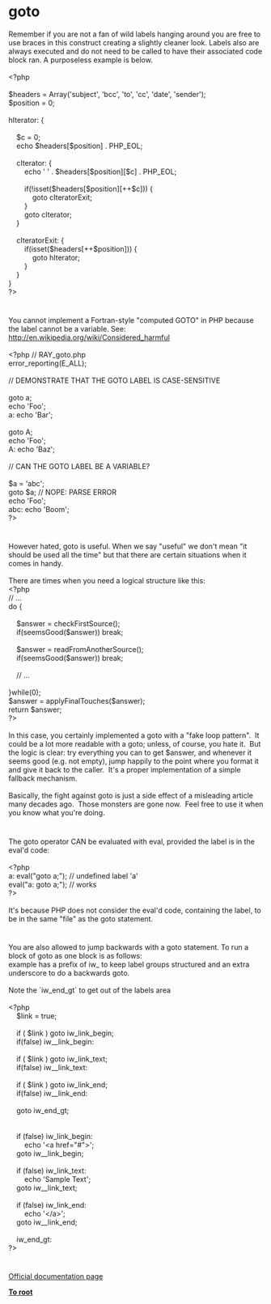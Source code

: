 # goto




<div class="phpcode"><span class="html">
Remember if you are not a fan of wild labels hanging around you are free to use braces in this construct creating a slightly cleaner look. Labels also are always executed and do not need to be called to have their associated code block ran. A purposeless example is below.
<br>
<br><span class="default">&lt;?php
<br>
<br>$headers </span><span class="keyword">= Array(</span><span class="string">&apos;subject&apos;</span><span class="keyword">, </span><span class="string">&apos;bcc&apos;</span><span class="keyword">, </span><span class="string">&apos;to&apos;</span><span class="keyword">, </span><span class="string">&apos;cc&apos;</span><span class="keyword">, </span><span class="string">&apos;date&apos;</span><span class="keyword">, </span><span class="string">&apos;sender&apos;</span><span class="keyword">);
<br></span><span class="default">$position </span><span class="keyword">= </span><span class="default">0</span><span class="keyword">;
<br>
<br></span><span class="default">hIterator</span><span class="keyword">: {
<br>
<br>&#xA0; &#xA0; </span><span class="default">$c </span><span class="keyword">= </span><span class="default">0</span><span class="keyword">;
<br>&#xA0; &#xA0; echo </span><span class="default">$headers</span><span class="keyword">[</span><span class="default">$position</span><span class="keyword">] . </span><span class="default">PHP_EOL</span><span class="keyword">;
<br>
<br>&#xA0; &#xA0; </span><span class="default">cIterator</span><span class="keyword">: {
<br>&#xA0; &#xA0; &#xA0; &#xA0; echo </span><span class="string">&apos; &apos; </span><span class="keyword">. </span><span class="default">$headers</span><span class="keyword">[</span><span class="default">$position</span><span class="keyword">][</span><span class="default">$c</span><span class="keyword">] . </span><span class="default">PHP_EOL</span><span class="keyword">;
<br>
<br>&#xA0; &#xA0; &#xA0; &#xA0; if(!isset(</span><span class="default">$headers</span><span class="keyword">[</span><span class="default">$position</span><span class="keyword">][++</span><span class="default">$c</span><span class="keyword">])) {
<br>&#xA0; &#xA0; &#xA0; &#xA0; &#xA0; &#xA0; goto </span><span class="default">cIteratorExit</span><span class="keyword">;
<br>&#xA0; &#xA0; &#xA0; &#xA0; }
<br>&#xA0; &#xA0; &#xA0; &#xA0; goto </span><span class="default">cIterator</span><span class="keyword">;
<br>&#xA0; &#xA0; }
<br>
<br>&#xA0; &#xA0; </span><span class="default">cIteratorExit</span><span class="keyword">: {
<br>&#xA0; &#xA0; &#xA0; &#xA0; if(isset(</span><span class="default">$headers</span><span class="keyword">[++</span><span class="default">$position</span><span class="keyword">])) {
<br>&#xA0; &#xA0; &#xA0; &#xA0; &#xA0; &#xA0; goto </span><span class="default">hIterator</span><span class="keyword">;
<br>&#xA0; &#xA0; &#xA0; &#xA0; }
<br>&#xA0; &#xA0; }
<br>}
<br></span><span class="default">?&gt;</span>
</span>
</div>
  

#


<div class="phpcode"><span class="html">
You cannot implement a Fortran-style &quot;computed GOTO&quot; in PHP because the label cannot be a variable. See: <a href="http://en.wikipedia.org/wiki/Considered_harmful" rel="nofollow" target="_blank">http://en.wikipedia.org/wiki/Considered_harmful</a>
<br>
<br><span class="default">&lt;?php </span><span class="comment">// RAY_goto.php
<br></span><span class="default">error_reporting</span><span class="keyword">(</span><span class="default">E_ALL</span><span class="keyword">);
<br>
<br></span><span class="comment">// DEMONSTRATE THAT THE GOTO LABEL IS CASE-SENSITIVE
<br>
<br></span><span class="keyword">goto </span><span class="default">a</span><span class="keyword">;
<br>echo </span><span class="string">&apos;Foo&apos;</span><span class="keyword">;
<br></span><span class="default">a</span><span class="keyword">: echo </span><span class="string">&apos;Bar&apos;</span><span class="keyword">;
<br>
<br>goto </span><span class="default">A</span><span class="keyword">;
<br>echo </span><span class="string">&apos;Foo&apos;</span><span class="keyword">;
<br></span><span class="default">A</span><span class="keyword">: echo </span><span class="string">&apos;Baz&apos;</span><span class="keyword">;
<br>
<br></span><span class="comment">// CAN THE GOTO LABEL BE A VARIABLE?
<br>
<br></span><span class="default">$a </span><span class="keyword">= </span><span class="string">&apos;abc&apos;</span><span class="keyword">;
<br>goto </span><span class="default">$a</span><span class="keyword">; </span><span class="comment">// NOPE: PARSE ERROR
<br></span><span class="keyword">echo </span><span class="string">&apos;Foo&apos;</span><span class="keyword">;
<br></span><span class="default">abc</span><span class="keyword">: echo </span><span class="string">&apos;Boom&apos;</span><span class="keyword">;
<br></span><span class="default">?&gt;</span>
</span>
</div>
  

#


<div class="phpcode"><span class="html">
However hated, goto is useful. When we say &quot;useful&quot; we don&apos;t mean &quot;it should be used all the time&quot; but that there are certain situations when it comes in handy.<br><br>There are times when you need a logical structure like this:<br><span class="default">&lt;?php<br></span><span class="comment">// ...<br></span><span class="keyword">do {<br><br>&#xA0; &#xA0; </span><span class="default">$answer </span><span class="keyword">= </span><span class="default">checkFirstSource</span><span class="keyword">();<br>&#xA0; &#xA0; if(</span><span class="default">seemsGood</span><span class="keyword">(</span><span class="default">$answer</span><span class="keyword">)) break;<br><br>&#xA0; &#xA0; </span><span class="default">$answer </span><span class="keyword">= </span><span class="default">readFromAnotherSource</span><span class="keyword">();<br>&#xA0; &#xA0; if(</span><span class="default">seemsGood</span><span class="keyword">(</span><span class="default">$answer</span><span class="keyword">)) break;<br><br>&#xA0; &#xA0; </span><span class="comment">// ...<br><br></span><span class="keyword">}while(</span><span class="default">0</span><span class="keyword">);<br></span><span class="default">$answer </span><span class="keyword">= </span><span class="default">applyFinalTouches</span><span class="keyword">(</span><span class="default">$answer</span><span class="keyword">);<br>return </span><span class="default">$answer</span><span class="keyword">;<br></span><span class="default">?&gt;<br></span><br>In this case, you certainly implemented a goto with a &quot;fake loop pattern&quot;.&#xA0; It could be a lot more readable with a goto; unless, of course, you hate it.&#xA0; But the logic is clear: try everything you can to get $answer, and whenever it seems good (e.g. not empty), jump happily to the point where you format it and give it back to the caller.&#xA0; It&apos;s a proper implementation of a simple fallback mechanism.<br><br>Basically, the fight against goto is just a side effect of a misleading article many decades ago.&#xA0; Those monsters are gone now.&#xA0; Feel free to use it when you know what you&apos;re doing.</span>
</div>
  

#


<div class="phpcode"><span class="html">
The goto operator CAN be evaluated with eval, provided the label is in the eval&apos;d code:<br><br><span class="default">&lt;?php<br>a</span><span class="keyword">: eval(</span><span class="string">&quot;goto a;&quot;</span><span class="keyword">); </span><span class="comment">// undefined label &apos;a&apos;<br></span><span class="keyword">eval(</span><span class="string">&quot;a: goto a;&quot;</span><span class="keyword">); </span><span class="comment">// works<br></span><span class="default">?&gt;<br></span><br>It&apos;s because PHP does not consider the eval&apos;d code, containing the label, to be in the same &quot;file&quot; as the goto statement.</span>
</div>
  

#


<div class="phpcode"><span class="html">
You are also allowed to jump backwards with a goto statement. To run a block of goto as one block is as follows:<br>example has a prefix of iw_ to keep label groups structured and an extra underscore to do a backwards goto.<br><br>Note the `iw_end_gt` to get out of the labels area<br><br><span class="default">&lt;?php<br>&#xA0; &#xA0; $link </span><span class="keyword">= </span><span class="default">true</span><span class="keyword">;<br><br>&#xA0; &#xA0; if ( </span><span class="default">$link </span><span class="keyword">) goto </span><span class="default">iw_link_begin</span><span class="keyword">; <br>&#xA0; &#xA0; if(</span><span class="default">false</span><span class="keyword">) </span><span class="default">iw__link_begin</span><span class="keyword">:<br>&#xA0; &#xA0; <br>&#xA0; &#xA0; if ( </span><span class="default">$link </span><span class="keyword">) goto </span><span class="default">iw_link_text</span><span class="keyword">;<br>&#xA0; &#xA0; if(</span><span class="default">false</span><span class="keyword">) </span><span class="default">iw__link_text</span><span class="keyword">:<br>&#xA0; &#xA0; <br>&#xA0; &#xA0; if ( </span><span class="default">$link </span><span class="keyword">) goto </span><span class="default">iw_link_end</span><span class="keyword">;<br>&#xA0; &#xA0; if(</span><span class="default">false</span><span class="keyword">) </span><span class="default">iw__link_end</span><span class="keyword">:<br>&#xA0; &#xA0; <br>&#xA0; &#xA0; goto </span><span class="default">iw_end_gt</span><span class="keyword">;<br>&#xA0; &#xA0; <br>&#xA0; &#xA0; <br>&#xA0; &#xA0; if (</span><span class="default">false</span><span class="keyword">) </span><span class="default">iw_link_begin</span><span class="keyword">:<br>&#xA0; &#xA0; &#xA0; &#xA0; echo </span><span class="string">&apos;&lt;a href=&quot;#&quot;&gt;&apos;</span><span class="keyword">;<br>&#xA0; &#xA0; goto </span><span class="default">iw__link_begin</span><span class="keyword">;<br>&#xA0; &#xA0; <br>&#xA0; &#xA0; if (</span><span class="default">false</span><span class="keyword">) </span><span class="default">iw_link_text</span><span class="keyword">:<br>&#xA0; &#xA0; &#xA0; &#xA0; echo </span><span class="string">&apos;Sample Text&apos;</span><span class="keyword">;<br>&#xA0; &#xA0; goto </span><span class="default">iw__link_text</span><span class="keyword">;<br>&#xA0; &#xA0; <br>&#xA0; &#xA0; if (</span><span class="default">false</span><span class="keyword">) </span><span class="default">iw_link_end</span><span class="keyword">:<br>&#xA0; &#xA0; &#xA0; &#xA0; echo </span><span class="string">&apos;&lt;/a&gt;&apos;</span><span class="keyword">;<br>&#xA0; &#xA0; goto </span><span class="default">iw__link_end</span><span class="keyword">;<br>&#xA0; &#xA0; <br>&#xA0; &#xA0; </span><span class="default">iw_end_gt</span><span class="keyword">:<br></span><span class="default">?&gt;</span>
</span>
</div>
  

#

[Official documentation page](https://www.php.net/manual/en/control-structures.goto.php)

**[To root](/)**